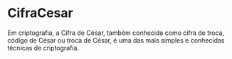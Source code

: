# CifraCesar
Em criptografia, a Cifra de César, também conhecida como cifra de troca, código de César ou troca de César, é uma das mais simples e conhecidas técnicas de criptografia.
